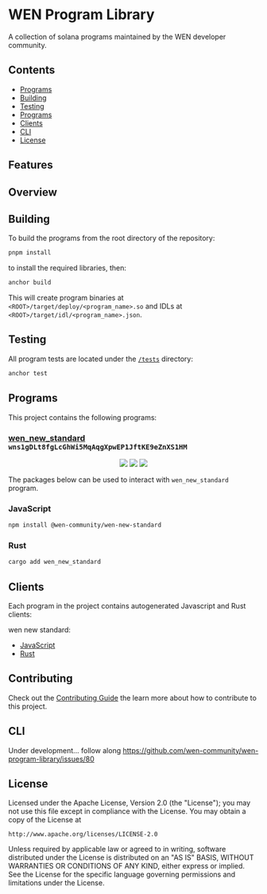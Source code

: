 # WEN Program Library

A collection of solana programs maintained by the WEN developer community.


## Contents

- [Programs](#programs)
- [Building](#building)
- [Testing](#testing)
- [Programs](#programs)
- [Clients](#clients)
- [CLI](#cli)
- [License](#license)

## Features

## Overview

## Building

To build the programs from the root directory of the repository:

```bash
pnpm install
```
to install the required libraries, then:
```bash
anchor build
```

This will create program binaries at `<ROOT>/target/deploy/<program_name>.so` and IDLs at `<ROOT>/target/idl/<program_name>.json`.

## Testing

All program tests are located under the [`/tests`](./tests) directory:

```bash
anchor test
```

## Programs

This project contains the following programs:

### [wen_new_standard](./programs/wen_new_standard/README.md) `wns1gDLt8fgLcGhWi5MqAqgXpwEP1JftKE9eZnXS1HM`

<p align="center">
  <a href="https://github.com/nifty-oss/asset/actions/workflows/main.yml"><img src="https://img.shields.io/github/actions/workflow/status/nifty-oss/asset/main.yml?logo=GitHub" /></a>
  <a href="https://www.npmjs.com/package/@wen-community/wen-new-standard"><img src="https://img.shields.io/npm/v/%40wen-community%2Fwen-new-standard?logo=npm&color=377CC0" /></a>
  <a href="https://crates.io/crates/wen-new-standard"><img src="https://img.shields.io/crates/v/wen-new-standard?logo=rust" /></a>
</p>

The packages below can be used to interact with `wen_new_standard` program.

### JavaScript
```bash
npm install @wen-community/wen-new-standard
```

### Rust
```bash
cargo add wen_new_standard
```

## Clients

Each program in the project contains autogenerated Javascript and Rust clients:

wen new standard:
- [JavaScript](./clients/js/wen_new_standard/README.md)
- [Rust](./clients/rust/wen_new_standard/README.md)


## Contributing

Check out the [Contributing Guide](./CONTRIBUTING.md) the learn more about how to contribute to this project.

## CLI 

Under development... follow along https://github.com/wen-community/wen-program-library/issues/80

## License

Licensed under the Apache License, Version 2.0 (the "License");
you may not use this file except in compliance with the License.
You may obtain a copy of the License at

    http://www.apache.org/licenses/LICENSE-2.0

Unless required by applicable law or agreed to in writing, software
distributed under the License is distributed on an "AS IS" BASIS,
WITHOUT WARRANTIES OR CONDITIONS OF ANY KIND, either express or implied.
See the License for the specific language governing permissions and
limitations under the License.